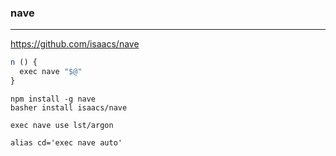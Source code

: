 ### nave
---
https://github.com/isaacs/nave

```js
n () {
  exec nave "$@"
}
```

```
npm install -g nave
basher install isaacs/nave

exec nave use lst/argon

alias cd='exec nave auto'
```

```
```


